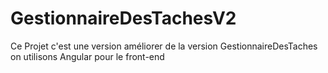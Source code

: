 # GestionnaireDesTachesV2
Ce Projet c'est une version améliorer de la version GestionnaireDesTaches on utilisons Angular pour le front-end
